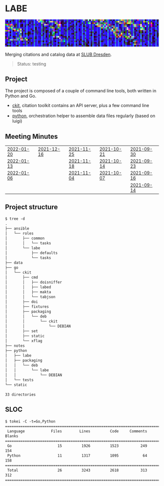 # LABE

![](static/canvas.png)

Merging citations and catalog data at [SLUB Dresden](https://www.slub-dresden.de/).

> Status: testing

## Project

The project is composed of a couple of command line tools, both written in
Python and Go.

* [ckit](go/ckit), citation toolkit contains an API server, plus a few command line tools
* [python](python), orchestration helper to assemble data files regularly (based on luigi)

## Meeting Minutes

|                                                       |                                                       |                                                       |                                                       |                                                       |
|---------------------------------------------------    |---------------------------------------------------    |---------------------------------------------------    |---------------------------------------------------    |---------------------------------------------------    |
| [2022-01-20](notes/2022_01_20_meeting_minutes.md)     | [2021-12-16](notes/2021_12_16_meeting_minutes.md)     | [2021-11-25](notes/2021_11_25_meeting_minutes.md)     | [2021-10-21](notes/2021_10_21_meeting_minutes.md)     | [2021-09-30](notes/2021_09_30_meeting_minutes.md)     |
| [2022-01-13](notes/2022_01_13_meeting_minutes.md)     |                                                       | [2021-11-18](notes/2021_11_18_meeting_minutes.md)     | [2021-10-14](notes/2021_10_14_meeting_minutes.md)     | [2021-09-23](notes/2021_09_23_meeting_minutes.md)     |
| [2022-01-06](notes/2022_01_06_meeting_minutes.md)     |                                                       | [2021-11-04](notes/2021_11_04_meeting_minutes.md)     | [2021-10-07](notes/2021_10_07_meeting_minutes.md)     | [2021-09-16](notes/2021_09_16_meeting_minutes.md)     |
|                                                       |                                                       |                                                       |                                                       | [2021-09-14](notes/2021_09_14_meeting_minutes.md)     |

## Project structure

```shell
$ tree -d
.
├── ansible
│   └── roles
│       ├── common
│       │   └── tasks
│       └── labe
│           ├── defaults
│           └── tasks
├── data
├── go
│   └── ckit
│       ├── cmd
│       │   ├── doisniffer
│       │   ├── labed
│       │   ├── makta
│       │   └── tabjson
│       ├── doi
│       ├── fixtures
│       ├── packaging
│       │   └── deb
│       │       └── ckit
│       │           └── DEBIAN
│       ├── set
│       ├── static
│       └── xflag
├── notes
├── python
│   ├── labe
│   ├── packaging
│   │   └── deb
│   │       └── labe
│   │           └── DEBIAN
│   └── tests
└── static

33 directories
```

## SLOC

```
$ tokei -C -t=Go,Python
===============================================================================
 Language            Files        Lines         Code     Comments       Blanks
===============================================================================
 Go                     15         1926         1523          249          154
 Python                 11         1317         1095           64          158
===============================================================================
 Total                  26         3243         2618          313          312
===============================================================================
```

